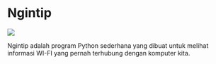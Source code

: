 # Ngintip

![](https://github.com/rofidoang03/Ngintip/blob/main/ngintip.png)

Ngintip adalah program Python sederhana yang dibuat untuk melihat informasi WI-FI yang pernah terhubung dengan komputer kita.

